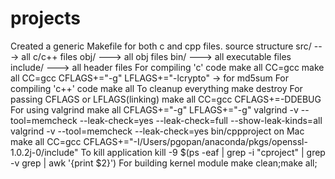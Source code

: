 # projects
Created a generic Makefile for both c and cpp files.
source structure
	src/ 	 ---> all c/c++ files
	obj/ 	 ---> all obj files
	bin/	 ---> all executable files
	include/ ---> all header files
For compiling 'c' code
    make all CC=gcc
    make all CC=gcc CFLAGS+="-g" LFLAGS+="-lcrypto" -> for md5sum
For compiling 'c++' code
    make all
To cleanup everything
make destroy 
For passing CFLAGS or LFLAGS(linking)
make all CC=gcc CFLAGS+=-DDEBUG
For using valgrind
make all CFLAGS+="-g" LFLAGS+="-g"
valgrind -v --tool=memcheck --leak-check=yes --leak-check=full --show-leak-kinds=all 
valgrind -v --tool=memcheck --leak-check=yes bin/cppproject
on Mac
make all CC=gcc CFLAGS+="-I/Users/pgopan/anaconda/pkgs/openssl-1.0.2j-0/include"
To kill application
kill -9 $(ps -eaf | grep -i "cproject" | grep -v grep | awk '{print $2}')
For building kernel module
make clean;make all;
